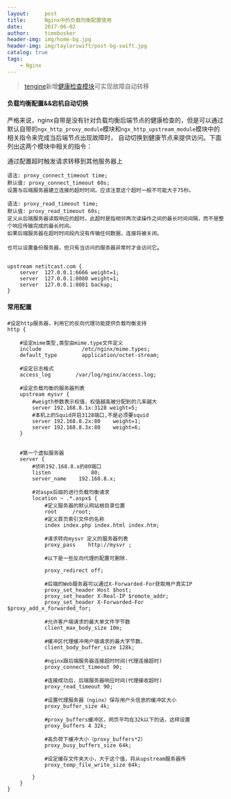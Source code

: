```yaml
---
layout:     post
title:      Nginx中的负载均衡配置使用
date:       2017-06-02
author:     timebusker
header-img: img/home-bg.jpg
header-img: img/taylorswift/post-bg-swift.jpg
catalog: true
tags:
    - Nginx
---
```


> [tengine](http://tengine.taobao.org/)新增[健康检查模块](http://tengine.taobao.org/document_cn/http_upstream_check_cn.html)可实现故障自动转移

#### 负载均衡配置&&宕机自动切换

严格来说，nginx自带是没有针对负载均衡后端节点的健康检查的，但是可以通过默认自带的`ngx_http_proxy_module`模块和`ngx_http_upstream_module`模块中的相关指令来完成当后端节点出现故障时，
自动切换到健康节点来提供访问。下面列出这两个模块中相关的指令：

通过配置超时触发请求转移到其他服务器上

```
语法: proxy_connect_timeout time;
默认值: proxy_connect_timeout 60s;
设置与后端服务器建立连接的超时时间。应该注意这个超时一般不可能大于75秒。

语法: proxy_read_timeout time;
默认值: proxy_read_timeout 60s;
定义从后端服务器读取响应的超时。此超时是指相邻两次读操作之间的最长时间间隔，而不是整个响应传输完成的最长时间。
如果后端服务器在超时时间段内没有传输任何数据，连接将被关闭。
```

`也可以设置备份服务器，但只有当访问的服务器异常时才会访问它`。

```

upstream netitcast.com {   
    server  127.0.0.1:6666 weight=1;
    server  127.0.0.1:8080 weight=1;
    server  127.0.0.1:8081 backup;
}
```

#### 常用配置

```
#设定http服务器，利用它的反向代理功能提供负载均衡支持
http {

    #设定mime类型,类型由mime.type文件定义
    include             /etc/nginx/mime.types;
    default_type        application/octet-stream;

    #设定日志格式
    access_log        /var/log/nginx/access.log;

    #设定负载均衡的服务器列表
    upstream mysvr {
        #weigth参数表示权值，权值越高被分配到的几率越大
        server 192.168.8.1x:3128 weight=5;
        #本机上的Squid开启3128端口,不是必须要squid
        server 192.168.8.2x:80    weight=1;
        server 192.168.8.3x:80    weight=6;
    }
    

    #第一个虚拟服务器
    server {
        #侦听192.168.8.x的80端口
        listen             80;
        server_name    192.168.8.x;

        #对aspx后缀的进行负载均衡请求
        location ~ .*.aspx$ {
            #定义服务器的默认网站根目录位置
            root     /root; 
            #定义首页索引文件的名称
            index index.php index.html index.htm;
            
            #请求转向mysvr 定义的服务器列表
            proxy_pass    http://mysvr ;

            #以下是一些反向代理的配置可删除.

            proxy_redirect off;

            #后端的Web服务器可以通过X-Forwarded-For获取用户真实IP
            proxy_set_header Host $host;
            proxy_set_header X-Real-IP $remote_addr;
            proxy_set_header X-Forwarded-For $proxy_add_x_forwarded_for;

            #允许客户端请求的最大单文件字节数
            client_max_body_size 10m; 

            #缓冲区代理缓冲用户端请求的最大字节数，
            client_body_buffer_size 128k;

            #nginx跟后端服务器连接超时时间(代理连接超时)
            proxy_connect_timeout 90;

            #连接成功后，后端服务器响应时间(代理接收超时)
            proxy_read_timeout 90;

            #设置代理服务器（nginx）保存用户头信息的缓冲区大小
            proxy_buffer_size 4k;

            #proxy_buffers缓冲区，网页平均在32k以下的话，这样设置
            proxy_buffers 4 32k;

            #高负荷下缓冲大小（proxy_buffers*2）
            proxy_busy_buffers_size 64k; 

            #设定缓存文件夹大小，大于这个值，将从upstream服务器传
            proxy_temp_file_write_size 64k;    

        }
    }
}
```